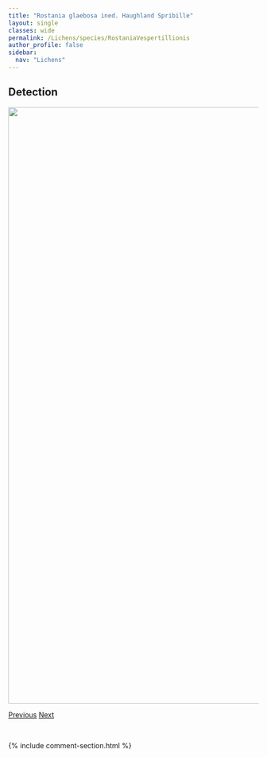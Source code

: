 ```yaml
---
title: "Rostania glaebosa ined. Haughland Spribille"
layout: single
classes: wide
permalink: /Lichens/species/RostaniaVespertillionis
author_profile: false
sidebar:
  nav: "Lichens"
---
```


<h2>Detection</h2>

<a href="https://drive.google.com/uc?export=view&id=1Cd1Iec7hEswSRaSCD5rTHMBYsQHFcqrU">
<img src="https://drive.google.com/uc?export=view&id=1Cd1Iec7hEswSRaSCD5rTHMBYsQHFcqrU" height = "1200" width = "800">
</a>


<a href="/DevelopmentWebsite/Lichens/species/RhizoplacaSubdiscrepans" class="pagination--pager" title="Rhizoplaca subdiscrepans">Previous</a> <a href="/DevelopmentWebsite/Lichens/species/RostaniaGlaebosa" class="pagination--pager" title="Rostania rosaeformis ined. Haughland.Spribille">Next</a>

<p>&nbsp;</p>

{% include comment-section.html %}
